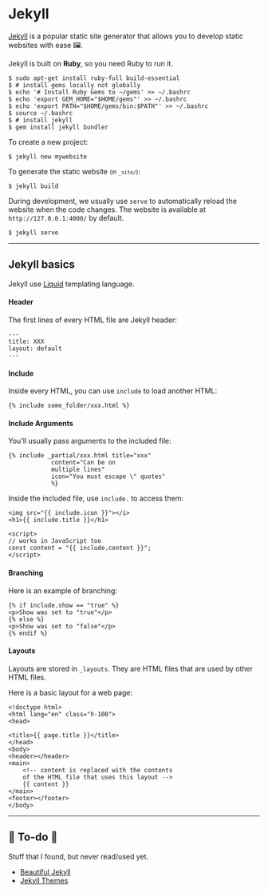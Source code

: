 # Jekyll

<div class="row row-cols-md-2"><div>

[Jekyll](https://jekyllrb.com/) is a popular static site generator that allows you to develop static websites with ease 🖼️.

Jekyll is built on **Ruby**, so you need Ruby to run it.

```shell!
$ sudo apt-get install ruby-full build-essential
$ # install gems locally not globally
$ echo '# Install Ruby Gems to ~/gems' >> ~/.bashrc
$ echo 'export GEM_HOME="$HOME/gems"' >> ~/.bashrc
$ echo 'export PATH="$HOME/gems/bin:$PATH"' >> ~/.bashrc
$ source ~/.bashrc
$ # install jekyll
$ gem install jekyll bundler
```
</div><div>

To create a new project:

```shell!
$ jekyll new mywebsite
```

To generate the static website <small>(in `_site/`)</small>:

```shell!
$ jekyll build
```

During development, we usually use `serve` to automatically reload the website when the code changes. The website is available at `http://127.0.0.1:4000/` by default. 

```shell!
$ jekyll serve
```
</div></div>

<hr class="sep-both">

## Jekyll basics

<div class="row row-cols-md-2"><div>

Jekyll use [Liquid](https://jekyllrb.com/docs/liquid/) templating language.

#### Header

The first lines of every HTML file are Jekyll header:

```html!
---
title: XXX
layout: default
---
```

#### Include

Inside every HTML, you can use `include` to load another HTML:

```js!
{% include some_folder/xxx.html %}
```

#### Include Arguments

You'll usually pass arguments to the included file:

```js!
{% include _partial/xxx.html title="xxx"
            content="Can be on
            multiple lines"
            icon="You must escape \" quotes"
            %}
```

Inside the included file, use `include.` to access them:

```html!
<img src="{{ include.icon }}"></i>
<h1>{{ include.title }}</h1>

<script>
// works in JavaScript too
const content = "{{ include.content }}";
</script>
```
</div><div>

#### Branching

Here is an example of branching:

```html!
{% if include.show == "true" %}
<p>Show was set to "true"</p>
{% else %}
<p>Show was set to "false"</p>
{% endif %}
```

#### Layouts

Layouts are stored in `_layouts`. They are HTML files that are used by other HTML files.

Here is a basic layout for a web page:

```html!
<!doctype html>
<html lang="en" class="h-100">
<head>

<title>{{ page.title }}</title>
</head>
<body>
<header></header>
<main>
    <!-- content is replaced with the contents
    of the HTML file that uses this layout -->
    {{ content }}
</main>
<footer></footer>
</body>
```
</div></div>

<hr class="sep-both">

## 👻 To-do 👻

Stuff that I found, but never read/used yet.

<div class="row row-cols-md-2"><div>

* [Beautiful Jekyll](https://beautifuljekyll.com/)
* [Jekyll Themes](http://jekyllthemes.org/)
</div><div>
</div></div>